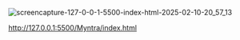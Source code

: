 ![screencapture-127-0-0-1-5500-index-html-2025-02-10-20_57_13](https://github.com/user-attachments/assets/5afb43ca-815d-4e34-a2da-70e790383ace)


http://127.0.0.1:5500/Myntra/index.html
